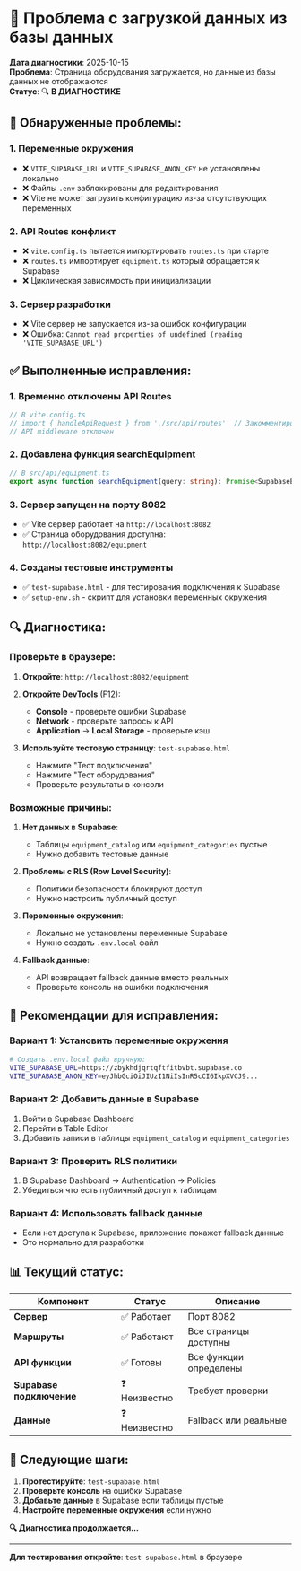 # 🔧 Проблема с загрузкой данных из базы данных

**Дата диагностики**: 2025-10-15  
**Проблема**: Страница оборудования загружается, но данные из базы данных не отображаются  
**Статус**: 🔍 **В ДИАГНОСТИКЕ**

## 🚨 **Обнаруженные проблемы:**

### 1. **Переменные окружения**
- ❌ `VITE_SUPABASE_URL` и `VITE_SUPABASE_ANON_KEY` не установлены локально
- ❌ Файлы `.env` заблокированы для редактирования
- ❌ Vite не может загрузить конфигурацию из-за отсутствующих переменных

### 2. **API Routes конфликт**
- ❌ `vite.config.ts` пытается импортировать `routes.ts` при старте
- ❌ `routes.ts` импортирует `equipment.ts` который обращается к Supabase
- ❌ Циклическая зависимость при инициализации

### 3. **Сервер разработки**
- ❌ Vite сервер не запускается из-за ошибок конфигурации
- ❌ Ошибка: `Cannot read properties of undefined (reading 'VITE_SUPABASE_URL')`

## ✅ **Выполненные исправления:**

### 1. **Временно отключены API Routes**
```typescript
// В vite.config.ts
// import { handleApiRequest } from './src/api/routes'  // Закомментировано
// API middleware отключен
```

### 2. **Добавлена функция searchEquipment**
```typescript
// В src/api/equipment.ts
export async function searchEquipment(query: string): Promise<SupabaseEquipment[]>
```

### 3. **Сервер запущен на порту 8082**
- ✅ Vite сервер работает на `http://localhost:8082`
- ✅ Страница оборудования доступна: `http://localhost:8082/equipment`

### 4. **Созданы тестовые инструменты**
- ✅ `test-supabase.html` - для тестирования подключения к Supabase
- ✅ `setup-env.sh` - скрипт для установки переменных окружения

## 🔍 **Диагностика:**

### **Проверьте в браузере:**

1. **Откройте**: `http://localhost:8082/equipment`
2. **Откройте DevTools** (F12):
   - **Console** - проверьте ошибки Supabase
   - **Network** - проверьте запросы к API
   - **Application** → **Local Storage** - проверьте кэш

3. **Используйте тестовую страницу**: `test-supabase.html`
   - Нажмите "Тест подключения"
   - Нажмите "Тест оборудования"
   - Проверьте результаты в консоли

### **Возможные причины:**

1. **Нет данных в Supabase**:
   - Таблицы `equipment_catalog` или `equipment_categories` пустые
   - Нужно добавить тестовые данные

2. **Проблемы с RLS (Row Level Security)**:
   - Политики безопасности блокируют доступ
   - Нужно настроить публичный доступ

3. **Переменные окружения**:
   - Локально не установлены переменные Supabase
   - Нужно создать `.env.local` файл

4. **Fallback данные**:
   - API возвращает fallback данные вместо реальных
   - Проверьте консоль на ошибки подключения

## 🚀 **Рекомендации для исправления:**

### **Вариант 1: Установить переменные окружения**
```bash
# Создать .env.local файл вручную:
VITE_SUPABASE_URL=https://zbykhdjqrtqftfitbvbt.supabase.co
VITE_SUPABASE_ANON_KEY=eyJhbGciOiJIUzI1NiIsInR5cCI6IkpXVCJ9...
```

### **Вариант 2: Добавить данные в Supabase**
1. Войти в Supabase Dashboard
2. Перейти в Table Editor
3. Добавить записи в таблицы `equipment_catalog` и `equipment_categories`

### **Вариант 3: Проверить RLS политики**
1. В Supabase Dashboard → Authentication → Policies
2. Убедиться что есть публичный доступ к таблицам

### **Вариант 4: Использовать fallback данные**
- Если нет доступа к Supabase, приложение покажет fallback данные
- Это нормально для разработки

## 📊 **Текущий статус:**

| Компонент | Статус | Описание |
|-----------|---------|----------|
| **Сервер** | ✅ Работает | Порт 8082 |
| **Маршруты** | ✅ Работают | Все страницы доступны |
| **API функции** | ✅ Готовы | Все функции определены |
| **Supabase подключение** | ❓ Неизвестно | Требует проверки |
| **Данные** | ❓ Неизвестно | Fallback или реальные |

## 🎯 **Следующие шаги:**

1. **Протестируйте**: `test-supabase.html`
2. **Проверьте консоль** на ошибки Supabase
3. **Добавьте данные** в Supabase если таблицы пустые
4. **Настройте переменные окружения** если нужно

**🔍 Диагностика продолжается...**

---

**Для тестирования откройте**: `test-supabase.html` в браузере
